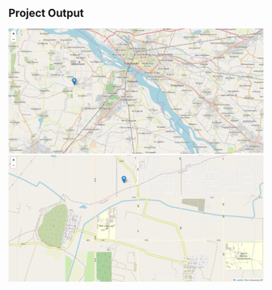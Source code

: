 ## Project Output

![Screenshot 1](Screenshot%202025-03-26%20180341.png)  
![Screenshot 2](Screenshot%202025-03-26%20180551.png)
